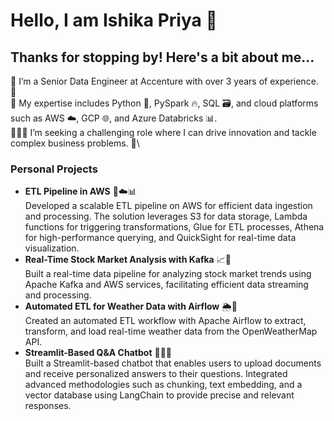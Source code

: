 # Hello, I am Ishika Priya 👋

## Thanks for stopping by! Here's a bit about me...


🔭 I’m a Senior Data Engineer at Accenture with over 3 years of experience. 💼\
🤘 My expertise includes Python 🐍, PySpark 🔥, SQL 🗃️, and cloud platforms such as AWS ☁️, GCP 🌐, and Azure Databricks 📊. \
🧑🏻‍🏫 I’m seeking a challenging role where I can drive innovation and tackle complex business problems. 🚀\

### Personal Projects

- **ETL Pipeline in AWS** 🔧☁️📊 \
Developed a scalable ETL pipeline on AWS for efficient data ingestion and processing. The solution leverages S3 for data storage, Lambda functions for triggering transformations, Glue for ETL processes, Athena for high-performance querying, and QuickSight for real-time data visualization.  
- **Real-Time Stock Market Analysis with Kafka**  📈🔄\
Built a real-time data pipeline for analyzing stock market trends using Apache Kafka and AWS services, facilitating efficient data streaming and processing.  
- **Automated ETL for Weather Data with Airflow** 🌦️🔄 \
Created an automated ETL workflow with Apache Airflow to extract, transform, and load real-time weather data from the OpenWeatherMap API.
- **Streamlit-Based Q&A Chatbot**  💬📄🤖\
Built a Streamlit-based chatbot that enables users to upload documents and receive personalized answers to their questions. Integrated advanced methodologies such as chunking, text embedding, and a vector database using LangChain to provide precise and relevant responses.






